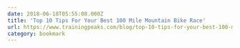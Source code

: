 ```yaml
---
date: 2018-06-18T05:55:08.000Z
title: 'Top 10 Tips For Your Best 100 Mile Mountain Bike Race'
url: https://www.trainingpeaks.com/blog/top-10-tips-for-your-best-100-mile-mountain-bike-race/
category: bookmark
---
```

